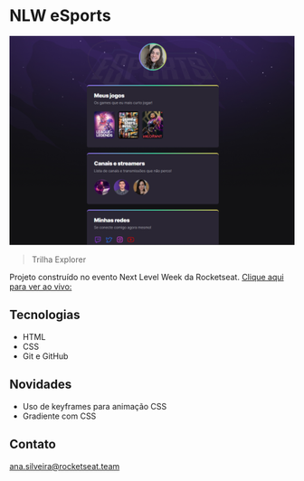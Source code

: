 #  NLW eSports 

![preview](./.github/preview.png)

> Trilha Explorer 

Projeto construído no evento Next Level Week da Rocketseat.
[Clique aqui para ver ao vivo:](https://anasilveira9787.github.io/NLW9-eSports-Explorer/)

## Tecnologias
- HTML
- CSS
- Git e GitHub

## Novidades
- Uso de keyframes para animação CSS
- Gradiente com CSS

## Contato
ana.silveira@rocketseat.team

